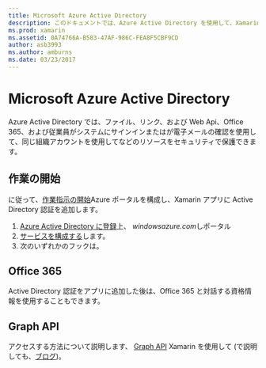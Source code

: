```yaml
---
title: Microsoft Azure Active Directory
description: このドキュメントでは、Azure Active Directory を使用して、Xamarin でビルドされたモバイル アプリケーションでユーザーを認証する方法について説明します。
ms.prod: xamarin
ms.assetid: 0A74766A-B583-47AF-986C-FEA8F5CBF9CD
author: asb3993
ms.author: amburns
ms.date: 03/23/2017
---
```


# <a name="microsoft-azure-active-directory"></a>Microsoft Azure Active Directory


Azure Active Directory では、ファイル、リンク、および Web Api、Office 365、および従業員がシステムにサインインまたはが電子メールの確認を使用して、同じ組織アカウントを使用してなどのリソースをセキュリティで保護できます。

## <a name="getting-started"></a>作業の開始

に従って、[作業指示の開始](~/cross-platform/data-cloud/active-directory/get-started/index.md)Azure ポータルを構成し、Xamarin アプリに Active Directory 認証を追加します。

1. [Azure Active Directory に登録](~/cross-platform/data-cloud/active-directory/get-started/register.md)上、 *windowsazure.com*しポータル
2. [サービスを構成する](~/cross-platform/data-cloud/active-directory/get-started/configure.md)します。
3. 次のいずれかのフックは。

## <a name="office-365"></a>Office 365

Active Directory 認証をアプリに追加した後は、Office 365 と対話する資格情報を使用することもできます。

## <a name="graph-api"></a>Graph API

アクセスする方法について説明します、 [Graph API](~/cross-platform/data-cloud/active-directory/graph.md) Xamarin を使用して (で説明しても、[ブログ](https://blog.xamarin.com/authenticate-xamarin-mobile-apps-using-azure-active-directory/))。

